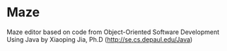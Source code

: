# Maze
Maze editor based on code from  Object-Oriented Software Development Using Java by Xiaoping Jia, Ph.D (http://se.cs.depaul.edu/Java)
